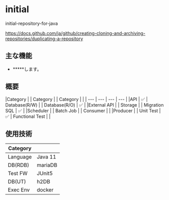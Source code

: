 # initial
initial-repository-for-java

https://docs.github.com/ja/github/creating-cloning-and-archiving-repositories/duplicating-a-repository

## 主な機能
- *****します。

## 概要
|Category | | Category | | Category | |
| --- | --- | --- | --- |
|API | :white_check_mark: | Database(R/W) | | Database(R/O) | :white_check_mark: |
|External API | | Storage | | Migration SQL | :white_check_mark: |
|Scheduler | | Batch Job | | Consumer | |
|Producer | | Unit Test | :white_check_mark: | Functional Test | |

## 使用技術
|Category | |
|---|---|
| Language | Java 11 |
| DB(RDB) | mariaDB |
| Test FW | JUnit5 |
| DB(UT) | h2DB |
| Exec Env | docker |
